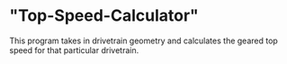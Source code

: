 # "Top-Speed-Calculator"

This program takes in drivetrain geometry and calculates the geared top speed for that particular drivetrain.
